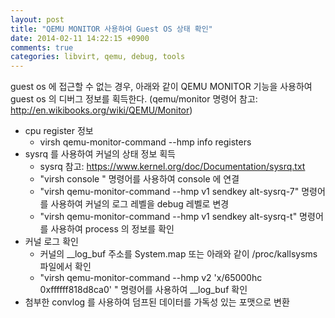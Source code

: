 ```yaml
---
layout: post
title: "QEMU MONITOR 사용하여 Guest OS 상태 확인"
date: 2014-02-11 14:22:15 +0900
comments: true
categories: libvirt, qemu, debug, tools
---
```


guest os 에 접근할 수 없는 경우, 아래와 같이 QEMU MONITOR 기능을 사용하여 guest os 의 디버그 정보를 획득한다.  (qemu/monitor 명령어 참고: http://en.wikibooks.org/wiki/QEMU/Monitor) 

* cpu register 정보 
    * virsh qemu-monitor-command --hmp <GUEST NAME> info registers
* sysrq 를 사용하여 커널의 상태 정보 획득 
    * sysrq 참고: https://www.kernel.org/doc/Documentation/sysrq.txt
    * "virsh console <GUEST NAME>" 명령어를 사용하여 console 에 연결
    * "virsh qemu-monitor-command --hmp v1 sendkey alt-sysrq-7" 명령어를 사용하여 커널의 로그 레벨을 debug 레벨로 변경 
    * "virsh qemu-monitor-command --hmp v1 sendkey alt-sysrq-t" 명령어를 사용하여 process 의 정보를 확인 
* 커널 로그 확인 
    * 커널의 __log_buf 주소를 System.map 또는 아래와 같이 /proc/kallsysms 파일에서 확인 
    * "virsh qemu-monitor-command --hmp v2  'x/65000hc 0xffffff818d8ca0' " 명령어를 사용하여 __log_buf  확인 
* 첨부한 convlog 를 사용하여 덤프된 데이터를 가독성 있는 포맷으로 변환 
